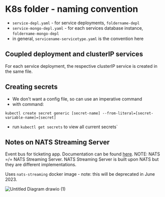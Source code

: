 # K8s folder - naming convention

- `service-depl.yaml` - for service deployments, `foldername-depl`
- `service-mongo-depl.yaml` - for each services database instance, `foldername-mongo-depl`
- in general, `servicename-servicetype.yaml` is the convention here

## Coupled deployment and clusterIP services

For each service deployment, the respective clusterIP service is created in the same file.

## Creating secrets

- We don't want a config file, so can use an imperative command
- with command:

```
kubectl create secret generic [secret-name] --from-literal=[secret-variable-name]=[secret]
```

- run `kubectl get secrets` to view all current secrets`

## Notes on NATS Streaming Server

Event bus for ticketing app. Documentation can be found [here](https://docs.nats.io/).
NOTE: NATS =/= NATS Streaming Server. NATS Streaming Server is built upon NATS but they are different implementations.

Uses `nats-streaming` docker image - note: this will be deprecated in June 2023.

![Untitled Diagram drawio (1)](https://user-images.githubusercontent.com/42571140/200165588-4ff2d464-c999-4b72-af23-deb7eaa35f94.png)
